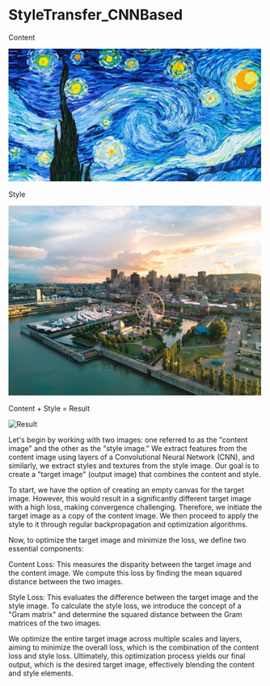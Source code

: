 # StyleTransfer_CNNBased

Content

<img src="./image_1.jpg" alt="Content 1" width="500">

Style

<img src="./image_2.jpg" alt="Style 1" width="500">

Content + Style = Result

![Result](./image1.jpg)

Let's begin by working with two images: one referred to as the "content image" and the other as the "style image." We extract features from the content image using layers of a Convolutional Neural Network (CNN), and similarly, we extract styles and textures from the style image. Our goal is to create a "target image" (output image) that combines the content and style.

To start, we have the option of creating an empty canvas for the target image. However, this would result in a significantly different target image with a high loss, making convergence challenging. Therefore, we initiate the target image as a copy of the content image. We then proceed to apply the style to it through regular backpropagation and optimization algorithms.

Now, to optimize the target image and minimize the loss, we define two essential components:

Content Loss: This measures the disparity between the target image and the content image. We compute this loss by finding the mean squared distance between the two images.

Style Loss: This evaluates the difference between the target image and the style image. To calculate the style loss, we introduce the concept of a "Gram matrix" and determine the squared distance between the Gram matrices of the two images.

We optimize the entire target image across multiple scales and layers, aiming to minimize the overall loss, which is the combination of the content loss and style loss. Ultimately, this optimization process yields our final output, which is the desired target image, effectively blending the content and style elements.
